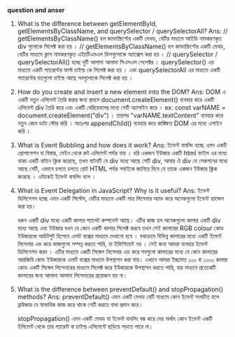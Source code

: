 **question and anser**

1. What is the difference between getElementById, getElementsByClassName, and querySelector / querySelectorAll?
   Ans: // getElementsByClassName() হল জাভাস্ক্রিপ্টের একটি মেথড, যেটির মাধ্যমে আইডি নামকরণকৃত div গুলোকে সিলেক্ট করা হয় । // getElementsByClassName() হল জাভাস্ক্রিপ্টের একটি মেথড, যেটির মাধ্যমে ক্লাস নামকরণকৃত এইচটিএমএল ডিপগুলোকে অ্যাক্সেস করা হয় । // querySelector / querySelectorAll() হচ্ছে দুটি আলাদা আলাদা সিএসএস সেলেক্টর । querySelector() এর মাধ্যমে একটি প্যারেন্টের ফাস্ট চাইল্ড কে সিলেক্ট করা হয় । এবং querySelectorAll এর মাধ্যমে একটি প্যারেন্টের যতগুলো চাইল্ড আছে সবগুলোকে সিলেক্ট করা হয় ।

2. How do you create and insert a new element into the DOM?
   Ans: DOM এ একটি নতুন এলিমেন্ট তৈরি করার জন্য প্রথমে document.createElement() ব্যবহার করে একটি এলিমেন্ট div তৈরি করে এবং একটি বেরিয়েবলের মধ্যে সেটি অ্যাসাইন করে । ex: const varNAME = document.createElement("div") । তারপর "varNAME.textContent" ব্যবহার করে নতুন কোন ডাটা স্টোর করি । অতঃপর appendChild() ব্যবহার করে কাঙ্ক্ষিত DOM এর মধ্যে এসাইন করি ।

3. What is Event Bubbling and how does it work?
   Ans: ইভেন্ট বাবলিং হচ্ছে এমন একটি প্রোপাগেশন বা বিস্তার, মেইন থেকে রুট এলিমেন্ট পর্যন্ত যায় ।
   ধরি একজন ইউজার একটি html ফাইল এর মধ্যে থাকা একটি বাটনে ক্লিক করেছে, তখন বাটনটি যে div মধ্যে আছে সেটি div, আবার ঐ div যে সেকশনের মধ্যে আছে সেটি, এভাবে চলতে চলতে রোট HTML পর্যন্ত সবাইকে জানিয়ে দিবে যে তাকে একজন ইউজার ক্লিক করেছে । এটাকেই ইভেন্ট বাবলিং বলে ।

4. What is Event Delegation in JavaScript? Why is it useful?
   Ans: ইভেন্ট ডিলিগেশন হচ্ছে এমন একটি সিস্টেম, যেটির মাধ্যমে একটি মাত্র লিসেনার অ্যাড করে অনেকগুলো ইভেন্ট হ্যান্ডেল করা হয়।

   ধরুন একটি div মধ্যে একটি কালার প্যালেট কম্পনেন্ট আছে। এটির কাজ হল অনেকগুলো কালার একটি div মধ্যে আছে এবং ইউজার যখন যে কোন একটি কালার সিলেক্ট করবে তখন সেই কালারের RGB colour কোড ইউজারকে আউটপুট হিসেবে এলাট বক্সের মাধ্যমে দেখানো হবে । যথাক্রমে বিভিন্ন কালারের মধ্যে একটি ইভেন্ট লিসেনার এড করে কাজগুলো সম্পন্ন করতে পারি, যা ইফিশিয়েন্ট নয় । সেই জন্য আমরা ব্যবহার ইভেন্ট ডিলিগেশন করব । এটির মাধ্যমে একটি সিঙ্গেল লিসেনার এড করে সবগুলো কালারের মধ্যে যে কোন কালারের আরজিবি কোড ইউজারকে এলার্ট বক্সের মাধ্যমে উপস্থাপন করা যায়। এখানে আমরা ইচ্ছামত ১০০ বা ১০০০ কালার কোড একটি সিঙ্গেল লিসেনারের মাধ্যমে সিলেক্ট করে ইউজারকে উপস্থাপন করতে পারি, যার মাধ্যমে প্রত্যেকটি কালারের জন্য আলাদা আলাদা লিসেনারের প্রয়োজন হয় না।

5. What is the difference between preventDefault() and stopPropagation() methods?
   Ans: preventDefault() এমন একটি মেথড যেটি মাধ্যমে কোন ইভেন্ট সংঘটিত হলে ব্রাউজার যে স্বাভাবিক কাজ করে থাকে সেটি করতে বাধা প্রদান করে।

   stopPropagation() এমন একটি মেথড যা ইভেন্ট বাবলিং বন্ধ করে দেয় অর্থাৎ কোন ইভেন্ট একটি ইলিমেন্ট থেকে তার প্যারেন্ট বা চাইল্ড এলিমেন্টে ছড়িয়ে পড়তে পারে না।
